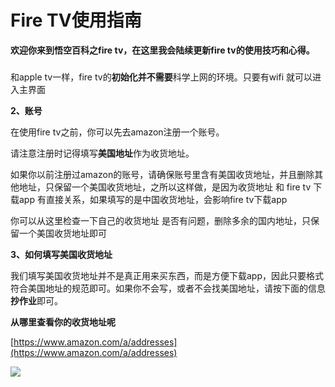 # Fire TV使用指南

**欢迎你来到悟空百科之fire tv，在这里我会陆续更新fire tv的使用技巧和心得。**

### &#x20;<a href="#shi-yong-xu-zhi" id="shi-yong-xu-zhi"></a>

#### &#x20;<a href="#1-chu-shi-hua" id="1-chu-shi-hua"></a>

和apple tv一样，fire tv的**初始化并不需要**科学上网的环境。只要有wifi 就可以进入主界面

**2、账号**

在使用fire tv之前，你可以先去amazon注册一个账号。

请注意注册时记得填写**美国地址**作为收货地址。

如果你以前注册过amazon的账号，请确保账号里含有美国收货地址，并且删除其他地址，只保留一个美国收货地址，之所以这样做，是因为收货地址 和 fire tv 下载app 有直接关系，如果填写的是中国收货地址，会影响fire tv下载app

你可以从这里检查一下自己的收货地址 是否有问题，删除多余的国内地址，只保留一个美国收货地址即可

**3、如何填写美国收货地址**

我们填写美国收货地址并不是真正用来买东西，而是方便下载app，因此只要格式符合美国地址的规范即可。如果你不会写，或者不会找美国地址，请按下面的信息**抄作业**即可。

**从哪里查看你的收货地址呢**

​[https://www.amazon.com/a/addresses](https://www.amazon.com/a/addresses)​

![](https://didiboy0702.gitbook.io/\~/files/v0/b/gitbook-x-prod.appspot.com/o/spaces%2FVhQGWKoI1cAlajIiDW1P%2Fuploads%2FgmDZQ9cyEU8VqHm3cenc%2F%E5%9B%BE%E7%89%871.png?alt=media\&token=aba86c89-fd25-4efc-9052-4879dd8a42ef)

​

​

